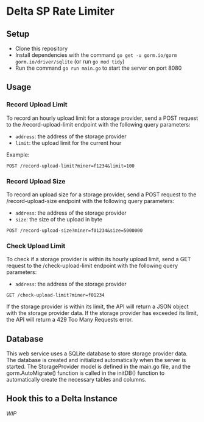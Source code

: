 # Delta SP Rate Limiter

## Setup
- Clone this repository
- Install dependencies with the command `go get -u gorm.io/gorm` `gorm.io/driver/sqlite` (or run `go mod tidy`)
- Run the command `go run main.go` to start the server on port 8080

## Usage
### Record Upload Limit
To record an hourly upload limit for a storage provider, send a POST request to the /record-upload-limit endpoint with the following query parameters:

- `address`: the address of the storage provider
- `limit`: the upload limit for the current hour

Example:
```
POST /record-upload-limit?miner=f1234&limit=100
```

### Record Upload Size
To record an upload size for a storage provider, send a POST request to the /record-upload-size endpoint with the following query parameters:

- `address`: the address of the storage provider
- `size`: the size of the upload in byte

```
POST /record-upload-size?miner=f01234&size=5000000
```

### Check Upload Limit
To check if a storage provider is within its hourly upload limit, send a GET request to the /check-upload-limit endpoint with the following query parameters:

- `address`: the address of the storage provider

```
GET /check-upload-limit?miner=f01234
```

If the storage provider is within its limit, the API will return a JSON object with the storage provider data. If the storage provider has exceeded its limit, the API will return a 429 Too Many Requests error.

## Database
This web service uses a SQLite database to store storage provider data. The database is created and initialized automatically when the server is started. The StorageProvider model is defined in the main.go file, and the gorm.AutoMigrate() function is called in the initDB() function to automatically create the necessary tables and columns.

## Hook this to a Delta Instance
*WIP*